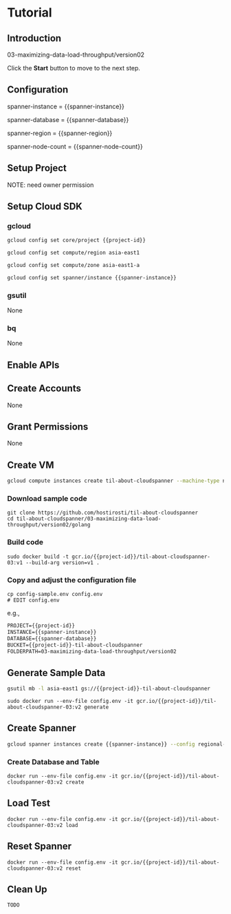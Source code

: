 # Tutorial

## Introduction

03-maximizing-data-load-throughput/version02

<walkthrough-tutorial-duration duration="30"></walkthrough-tutorial-duration>

Click the **Start** button to move to the next step.

## Configuration

<walkthrough-watcher-constant key="spanner-instance" value="spanner-00"></walkthrough-watcher-constant>
<walkthrough-watcher-constant key="spanner-database" value="db-00"></walkthrough-watcher-constant>
<walkthrough-watcher-constant key="spanner-region" value="asia-east1"></walkthrough-watcher-constant>
<walkthrough-watcher-constant key="spanner-node-count" value="3"></walkthrough-watcher-constant>

spanner-instance = {{spanner-instance}}

spanner-database = {{spanner-database}}

spanner-region = {{spanner-region}}

spanner-node-count = {{spanner-node-count}}

## Setup Project

<walkthrough-project-setup></walkthrough-project-setup>

<walkthrough-footnote>NOTE: need owner permission</walkthrough-footnote>

## Setup Cloud SDK

### gcloud

```bash
gcloud config set core/project {{project-id}}
```
```bash
gcloud config set compute/region asia-east1
```
```bash
gcloud config set compute/zone asia-east1-a
```
```bash
gcloud config set spanner/instance {{spanner-instance}}
```

### gsutil

None

### bq

None


## Enable APIs

<walkthrough-enable-apis apis="compute.googleapis.com,storage-api.googleapis.com,storage-component.googleapis.com,spanner.googleapis.com,containerregistry.googleapis.com"></walkthrough-enable-apis>

## Create Accounts

None

## Grant Permissions

None

## Create VM

```bash
gcloud compute instances create til-about-cloudspanner --machine-type n1-highcpu-16 --scopes "https://www.googleapis.com/auth/cloud-platform" --image-project ubuntu-os-cloud --image-family ubuntu-1804-lts
```

### Download sample code

```
git clone https://github.com/hostirosti/til-about-cloudspanner
cd til-about-cloudspanner/03-maximizing-data-load-throughput/version02/golang
```

### Build code

```
sudo docker build -t gcr.io/{{project-id}}/til-about-cloudspanner-03:v1 --build-arg version=v1 .
```

### Copy and adjust the configuration file

```
cp config-sample.env config.env
# EDIT config.env
```

e.g.,

```txt
PROJECT={{project-id}}
INSTANCE={{spanner-instance}}
DATABASE={{spanner-database}}
BUCKET={{project-id}}-til-about-cloudspanner
FOLDERPATH=03-maximizing-data-load-throughput/version02
```

## Generate Sample Data

```bash
gsutil mb -l asia-east1 gs://{{project-id}}-til-about-cloudspanner
```
```
sudo docker run --env-file config.env -it gcr.io/{{project-id}}/til-about-cloudspanner-03:v2 generate
```

## Create Spanner

```bash
gcloud spanner instances create {{spanner-instance}} --config regional-{{spanner-region}} --description "TIL about Cloud Spanner" --nodes {{spanner-node-count}}
```

### Create Database and Table

```
docker run --env-file config.env -it gcr.io/{{project-id}}/til-about-cloudspanner-03:v2 create
```

## Load Test

```
docker run --env-file config.env -it gcr.io/{{project-id}}/til-about-cloudspanner-03:v2 load
```

## Reset Spanner

```
docker run --env-file config.env -it gcr.io/{{project-id}}/til-about-cloudspanner-03:v2 reset
```

## Clean Up

```bash
TODO
```
